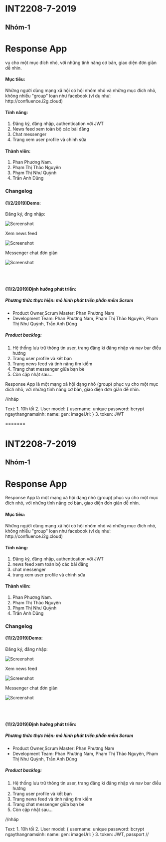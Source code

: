 # INT2208-7-2019
## Nhóm-1

<h1 style="">Response App</h1>vụ cho một mục đích nhỏ, với những tính năng cơ bản, giao diện đơn giản dễ nhìn.</p>

<h4>Mục tiêu: </h4>
<p>Những người dùng mạng xã hội có hội nhóm nhỏ và những mục đích nhỏ, không nhiều "group" loạn như facebook (ví dụ như: http://confluence.i2g.cloud)</p>

<h4>Tính năng:</h4>
<ol>
    <li>Đăng ký, đăng nhập, authentication với JWT</li>
    <li>News feed xem toàn bộ các bài đăng </li>
    <li>Chat messenger</li>
    <li>Trang xem user profile và chỉnh sửa</li>
</ol>

<h4>Thành viên:</h4>
<ol>
    <li>Phan Phương Nam.</li>
    <li>Phạm Thị Thảo Nguyên</li>
    <li>Phạm Thị Như Quỳnh</li>
    <li>Trần Anh Dũng</li>
</ol>


<h3>Changelog</h3>


<h4>(1/2/2019)Demo:</h4>

<p>Đăng ký, đng nhập:</p>

![Screenshot](image2.png)
<p>Xem news feed</p>

![Screenshot](image3.png)
<p>Messenger chat đơn giản</p>

![Screenshot](image.png)

<br>
<br>

<h4>(11/2/2019)Định hướng phát triển: </h4>
<h5>Phương thức thực hiện: mô hình phát triển phần mềm Scrum</h5>
<ul>
    <li>Product Owner,Scrum Master: Phan Phương Nam</li>
    <li>Development Team: Phan Phương Nam, Phạm Thị Thảo Nguyên, Phạm Thị Như Quỳnh, Trần Anh Dũng </li>
</ul>
<h5>Product backlog:</h5>
<ol>
    <li>Hệ thống lưu trữ thông tin user, trang đăng kí đăng nhập và nav bar điều hướng</li>
    <li>Trang user profile và kết bạn</li>
    <li>Trang news feed và tính năng tìm kiếm</li>
    <li>Trang chat messenger giữa bạn bè</li>
    <li>Còn cập nhật sau...</li>
</ol>

<p>Response App là một mạng xã hội dạng nhỏ (group) phục vụ cho một mục đích nhỏ, với những tính năng cơ bản, giao diện đơn giản dễ nhìn.</p>


//nháp
</h4>Text</h4>:
1. 10h tối
2. User model: 
   {
       username: unique
       password: bcrypt
       ngaythangnamsinh:
       name:
       gen:
       imageUrl: 
   }
3. token: JWT</h3>



=======
# INT2208-7-2019
## Nhóm-1

<h1 style="">Response App</h1>

<p>Response App là một mạng xã hội dạng nhỏ (group) phục vụ cho một mục đích nhỏ, với những tính năng cơ bản, giao diện đơn giản dễ nhìn.</p>

<h4>Mục tiêu: </h4>
<p>Những người dùng mạng xã hội có hội nhóm nhỏ và những mục đích nhỏ, không nhiều "group" loạn như facebook (ví dụ như: http://confluence.i2g.cloud)</p>

<h4>Tính năng:</h4>
<ol>
    <li>Đăng ký, đăng nhập, authentication với JWT</li>
    <li>news feed xem toàn bộ các bài đăng </li>
    <li>chat messenger</li>
    <li>trang xem user profile và chỉnh sửa</li>
</ol>

<h4>Thành viên:</h4>
<ol>
    <li>Phan Phương Nam.</li>
    <li>Phạm Thị Thảo Nguyên</li>
    <li>Phạm Thị Như Quỳnh</li>
    <li>Trần Anh Dũng</li>
</ol>


<h3>Changelog</h3>


<h4>(11/2/2019)Demo:</h4>

<p>Đăng ký, đăng nhập:</p>

![Screenshot](image2.png)
<p>Xem news feed</p>

![Screenshot](image3.png)
<p>Messenger chat đơn giản</p>

![Screenshot](image.png)

<br>
<br>

<h4>(11/2/2019)Định hướng phát triển: </h4>
<h5>Phương thức thực hiện: mô hình phát triển phần mềm Scrum</h5>
<ul>
    <li>Product Owner,Scrum Master: Phan Phương Nam</li>
    <li>Development Team: Phan Phương Nam, Phạm Thị Thảo Nguyên, Phạm Thị Như Quỳnh, Trần Anh Dũng </li>
</ul>
<h5>Product backlog:</h5>
<ol>
    <li>Hệ thống lưu trữ thông tin user, trang đăng kí đăng nhập và nav bar điều hướng</li>
    <li>Trang user profile và kết bạn</li>
    <li>Trang news feed và tính năng tìm kiếm</li>
    <li>Trang chat messenger giữa bạn bè</li>
    <li>Còn cập nhật sau...</li>
</ol>


//nháp
</h4>Text</h4>:
1. 10h tối
2. User model: 
   {
       username: unique
       password: bcrypt
       ngaythangnamsinh:
       name:
       gen:
       imageUrl: 
   }
3. token: JWT, passport
//
